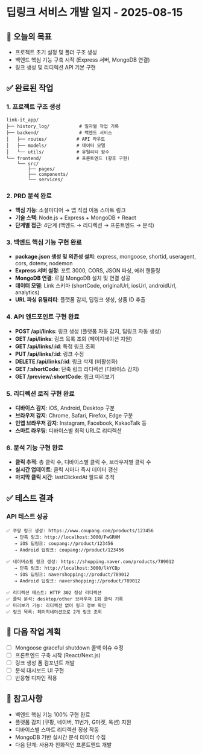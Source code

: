 # 딥링크 서비스 개발 일지 - 2025-08-15

## 🎯 오늘의 목표
- 프로젝트 초기 설정 및 폴더 구조 생성
- 백엔드 핵심 기능 구축 시작 (Express 서버, MongoDB 연결)
- 링크 생성 및 리디렉션 API 기본 구현

## ✅ 완료된 작업

### 1. 프로젝트 구조 생성
```
link-it_app/
├── history_log/           # 일자별 작업 기록
├── backend/               # 백엔드 서비스
│   ├── routes/           # API 라우트
│   ├── models/           # 데이터 모델
│   └── utils/            # 유틸리티 함수
└── frontend/             # 프론트엔드 (향후 구현)
    └── src/
        ├── pages/
        ├── components/
        └── services/
```

### 2. PRD 분석 완료
- **핵심 기능**: 소셜미디어 → 앱 직접 이동 스마트 링크
- **기술 스택**: Node.js + Express + MongoDB + React
- **단계별 접근**: 4단계 (백엔드 → 리디렉션 → 프론트엔드 → 분석)

### 3. 백엔드 핵심 기능 구현 완료
- **package.json 생성 및 의존성 설치**: express, mongoose, shortid, useragent, cors, dotenv, nodemon
- **Express 서버 설정**: 포트 3000, CORS, JSON 파싱, 에러 핸들링
- **MongoDB 연결**: 로컬 MongoDB 설치 및 연결 성공
- **데이터 모델**: Link 스키마 (shortCode, originalUrl, iosUrl, androidUrl, analytics)
- **URL 파싱 유틸리티**: 플랫폼 감지, 딥링크 생성, 상품 ID 추출

### 4. API 엔드포인트 구현 완료
- **POST /api/links**: 링크 생성 (플랫폼 자동 감지, 딥링크 자동 생성)
- **GET /api/links**: 링크 목록 조회 (페이지네이션 지원)
- **GET /api/links/:id**: 특정 링크 조회
- **PUT /api/links/:id**: 링크 수정
- **DELETE /api/links/:id**: 링크 삭제 (비활성화)
- **GET /:shortCode**: 단축 링크 리디렉션 (디바이스 감지)
- **GET /preview/:shortCode**: 링크 미리보기

### 5. 리디렉션 로직 구현 완료
- **디바이스 감지**: iOS, Android, Desktop 구분
- **브라우저 감지**: Chrome, Safari, Firefox, Edge 구분
- **인앱 브라우저 감지**: Instagram, Facebook, KakaoTalk 등
- **스마트 라우팅**: 디바이스별 최적 URL로 리디렉션

### 6. 분석 기능 구현 완료
- **클릭 추적**: 총 클릭 수, 디바이스별 클릭 수, 브라우저별 클릭 수
- **실시간 업데이트**: 클릭 시마다 즉시 데이터 갱신
- **마지막 클릭 시간**: lastClickedAt 필드로 추적

## ✅ 테스트 결과

### API 테스트 성공
```
✅ 쿠팡 링크 생성: https://www.coupang.com/products/123456
   → 단축 링크: http://localhost:3000/FwGRHM
   → iOS 딥링크: coupang://product/123456
   → Android 딥링크: coupang://product/123456

✅ 네이버쇼핑 링크 생성: https://shopping.naver.com/products/789012
   → 단축 링크: http://localhost:3000/lkYCBp
   → iOS 딥링크: navershopping://product/789012
   → Android 딥링크: navershopping://product/789012

✅ 리디렉션 테스트: HTTP 302 정상 리디렉션
✅ 클릭 분석: desktop/other 브라우저 1회 클릭 기록
✅ 미리보기 기능: 리디렉션 없이 링크 정보 확인
✅ 링크 목록: 페이지네이션으로 2개 링크 조회
```

## 🔄 다음 작업 계획
- [ ] Mongoose graceful shutdown 콜백 이슈 수정
- [ ] 프론트엔드 구축 시작 (React/Next.js)
- [ ] 링크 생성 폼 컴포넌트 개발
- [ ] 분석 대시보드 UI 구현
- [ ] 반응형 디자인 적용

## 📝 참고사항
- 백엔드 핵심 기능 100% 구현 완료
- 플랫폼 감지 (쿠팡, 네이버, 11번가, G마켓, 옥션) 지원
- 디바이스별 스마트 리디렉션 정상 작동
- MongoDB 기반 실시간 분석 데이터 수집
- 다음 단계: 사용자 친화적인 프론트엔드 개발
